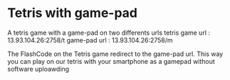 # Tetris with game-pad
A tetris game with a game-pad on two differents urls
tetris game url : 13.93.104.26:2758/t
game-pad url : 13.93.104.26:2758/m

The FlashCode on the Tetris game redirect to the game-pad url.
This way you can play on our tetris with your smartphone as a gamepad without software uploawding





